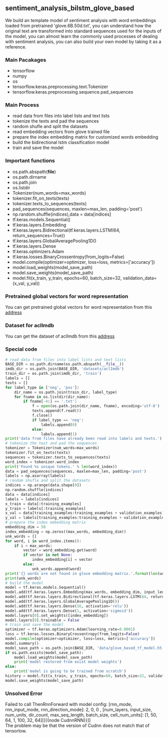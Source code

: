 ## sentiment_analysis_bilstm_glove_based
We build an template model of sentiment analysis with word embeddings loaded from pretrained 'glove.6B.50d.txt', you can understand how the original text are transformed into standard sequences used for the inputs of the model, you can almost learn the commonly used processes of dealing with sentiment analysis, you can also build your own model by taking it as a reference.

### Main Pacakages
- tensorflow
- numpy
- os
- tensorflow.keras.preprocessing.text.Tokenizer
- tensorflow.keras.preprocessing.sequence.pad_sequences

### Main Process
- read data from files into label lists and text lists
- tokenize the texts and pad the sequences
- random shufle and split the datasets
- read embedding vectors from glove trained file
- prepare the index embedding matrix for customized words embedding
- build the bidirectional lstm classification model
- train and save the model

### Important functions
- os.path.abspath(__file__)
- os.path.dirname
- os.path.join
- os.listdir
- Tokenizer(num_words=max_words)
- tokenizer.fit_on_texts(texts)
- tokenizer.texts_to_sequences(texts)
- pad_sequences(sequences, maxlen=max_len, padding='post')
- np.random.shuffle(indices),data = data[indices]
- tf.keras.models.Sequential()
- tf.keras.layers.Embedding
- tf.keras.layers.Bidirectional(tf.keras.layers.LSTM(64, return_sequences=True))
- tf.keras.layers.GlobalAveragePooling1D()
- tf.keras.layers.Dense
- tf.keras.optimizers.Adam
- tf.keras.losses.BinaryCrossentropy(from_logits=False)
- model.compile(optimizer=optimizer, loss=loss, metrics=['accuracy'])
- model.load_weights(model_save_path)
- model.save_weights(model_save_path)
- model.fit(x_train, y_train, epochs=60, batch_size=32, validation_data=(x_val, y_val))

### Pretrained global vectors for word representation
You can get pretrained global vectors for word representation from this [address](https://nlp.stanford.edu/projects/glove/)

### Dataset for aclImdb
You can get the dataset of aclImdb from this [address](http://ai.stanford.edu/~amaas/data/sentiment/)

### Special code
```python
# read data from files into label lists and text lists
BASE_DIR = os.path.dirname(os.path.abspath(__file__))
imdb_dir = os.path.join(BASE_DIR, 'datasets/aclImdb')
train_dir = os.path.join(imdb_dir, 'train')
labels = []
texts = []
for label_type in ['neg', 'pos']:
    dir_name = os.path.join(train_dir, label_type)
    for fname in os.listdir(dir_name):
        if fname[-4:] == '.txt':
            f = open(os.path.join(dir_name, fname), encoding='utf-8')
            texts.append(f.read())
            f.close()
            if label_type == 'neg':
                labels.append(0)
            else:
                labels.append(1)
print('data from files have already been read into labels and texts.')
# tokenize the text and pad the sequences
tokenizer = Tokenizer(num_words=max_words)
tokenizer.fit_on_texts(texts)
sequences = tokenizer.texts_to_sequences(texts)
word_index = tokenizer.word_index
print('Found %s unique tokens.' % len(word_index))
data = pad_sequences(sequences, maxlen=max_len, padding='post')
labels = np.asarray(labels)
# random shufle and split the datasets
indices = np.arange(data.shape[0])
np.random.shuffle(indices)
data = data[indices]
labels = labels[indices]
x_train = data[:training_examples]
y_train = labels[:training_examples]
x_val = data[training_examples:training_examples + validation_examples]
y_val = labels[training_examples:training_examples + validation_examples]
# prepare the index embedding matrix
embedding_dim = 50
index_embedding = np.zeros((max_words, embedding_dim))
unk_words = []
for word, i in word_index.items():
    if i < max_words:
        vector = word_embedding.get(word)
        if vector is not None:
            index_embedding[i] = vector
        else:
            unk_words.append(word)
print('{} words are not found in glove embedding matrix.'.format(len(unk_words)))
print(unk_words)
# build the model
model = tf.keras.models.Sequential()
model.add(tf.keras.layers.Embedding(max_words, embedding_dim, input_length=max_len))
model.add(tf.keras.layers.Bidirectional(tf.keras.layers.LSTM(64, return_sequences=True)))
model.add(tf.keras.layers.GlobalAveragePooling1D())
model.add(tf.keras.layers.Dense(16, activation='relu'))
model.add(tf.keras.layers.Dense(1, activation='sigmoid'))
model.layers[0].set_weights([index_embedding])
model.layers[0].trainable = False
# train and save the model
optimizer = tf.keras.optimizers.Adam(learning_rate=0.0001)
loss = tf.keras.losses.BinaryCrossentropy(from_logits=False)
model.compile(optimizer=optimizer, loss=loss, metrics=['accuracy'])
model.summary()
model_save_path = os.path.join(BASE_DIR, 'data/glove_based_tf_model.h5')
if os.path.exists(model_save_path):
    model.load_weights(model_save_path)
    print('model restored from exist model weights')
else:
    print('model is going to be trained from scratch')
history = model.fit(x_train, y_train, epochs=60, batch_size=32, validation_data=(x_val, y_val))
model.save_weights(model_save_path)
```
### Unsolved Error
Failed to call ThenRnnForward with model config: [rnn_mode, rnn_input_mode, rnn_direction_mode]: 2, 0, 0 , [num_layers, input_size, num_units, dir_count, max_seq_length, batch_size, cell_num_units]: [1, 50, 64, 1, 100, 32, 64][[{{node CudnnRNN}}]]  
The problem may be that the version of Cudnn does not match that of tensorlow.